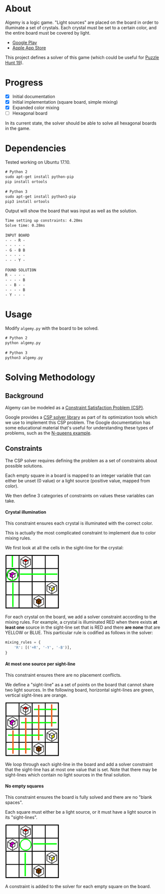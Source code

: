 # About

Algemy is a logic game. "Light sources" are placed on the board in order to
illuminate a set of crystals. Each crystal must be set to a certain color, and
the entire board must be covered by light.

 - [Google Play](https://play.google.com/store/apps/details?id=com.KennyYoung.AlgemyGame)
 - [Apple App Store](https://itunes.apple.com/us/app/algemy/id1355522887?mt=8)

This project defines a solver of this game (which could be useful for [Puzzle
Hunt 19](https://puzzlehunt.research.microsoft.com/19/)).

# Progress

 - [x] Initial documentation
 - [x] Initial implementation (square board, simple mixing)
 - [x] Expanded color mixing
 - [ ] Hexagonal board

In its current state, the solver should be able to solve all hexagonal boards
in the game.

# Dependencies

Tested working on Ubuntu 17.10.

```shell
# Python 2
sudo apt-get install python-pip
pip install ortools

# Python 3
sudo apt-get install python3-pip
pip3 install ortools
```

Output will show the board that was input as well as the solution.

```shell
Time setting up constraints: 4.20ms
Solve time: 0.28ms

INPUT BOARD
- - - R -
- - - - -
- G - B B
- - - - -
- - - Y -

FOUND SOLUTION
R - - - -
- - - - B
- - B - -
- - - - B
- Y - - -
```

# Usage

Modify `algemy.py` with the board to be solved.

```shell
# Python 2
python algemy.py

# Python 3
python3 algemy.py
```

# Solving Methodology

## Background

Algemy can be modeled as a [Constraint Satisfaction Problem (CSP)](https://en.wikipedia.org/wiki/Constraint_satisfaction_problem).

Google provides a [CSP solver
library](https://developers.google.com/optimization/cp/cp_solver) as part of
its optimization tools which we use to implement this CSP problem. The Google
documentation has some educational material that's useful for understanding
these types of problems, such as the [N-queens
example](https://developers.google.com/optimization/cp/queens).

## Constraints

The CSP solver requires defining the problem as a set of constraints about
possible solutions.

Each empty square in a board is mapped to an integer variable that can either
be unset (0 value) or a light source (positive value, mapped from color).

We then define 3 categories of constraints on values these variables can take.


#### Crystal illumination

This constraint ensures each crystal is illuminated with the correct color.

This is actually the most complicated constraint to implement due to color
mixing rules.

We first look at all the cells in the sight-line for the crystal:

![crystal sightlines](images/crystallines.png)

For each crystal on the board, we add a solver constraint according to the
mixing rules. For example, a crystal is illuminated RED when there exists **at
least one** source in the sight-line set that is RED and there **are none**
that are YELLOW or BLUE. This particular rule is codified as follows in the
solver:

```python
mixing_rules = {
    'R': [('+R', '-Y', '-B')],
}
```

#### At most one source per sight-line

This constraint ensures there are no placement conflicts.

We define a "sight-line" as a set of points on the board that cannot share two
light sources. In the following board, horizontal sight-lines are green,
vertical sight-lines are orange.

![board sightlines](images/boardlines.png)

We loop through each sight-line in the board and add a solver constraint that
the sight-line has at most one value that is set. Note that there may be
sight-lines which contain no light sources in the final solution.

#### No empty squares

This constraint ensures the board is fully solved and there are no "blank
spaces".

Each square must either be a light source, or it must have a light source in
its "sight-lines".

![space sightlines](images/spacelines.png)

A constraint is added to the solver for each empty square on the board.
